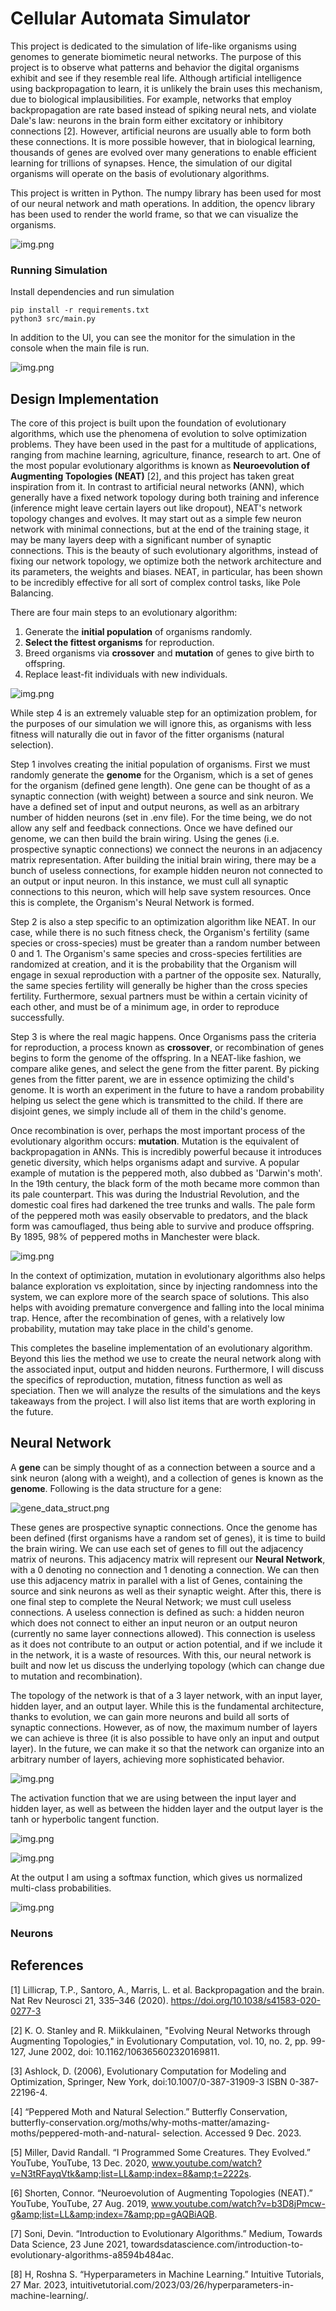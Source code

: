 # Cellular Automata Simulator

This project is dedicated to the simulation of life-like organisms using genomes to generate
biomimetic neural networks. The purpose of this project is to observe what patterns and behavior
the digital organisms exhibit and see if they resemble real life. Although artificial 
intelligence using backpropagation to learn, it is unlikely the brain uses this 
mechanism, due to biological implausibilities. For example, networks that employ 
backpropagation are rate based instead of spiking neural nets, and violate Dale's
law: neurons in the brain form either excitatory or inhibitory connections [2]. However, 
artificial neurons are usually able to form both these connections. It is more possible
however, that in biological learning, thousands of genes are evolved over many 
generations to enable efficient learning for trillions of synapses. Hence, the simulation
of our digital organisms will operate on the basis of evolutionary algorithms.

This project is written in Python. The numpy library has been used for most of our neural
network and math operations. In addition, the opencv library has been used to render the
world frame, so that we can visualize the organisms.

![img.png](assets/ui_ex.png)

### Running Simulation

Install dependencies and run simulation
```
pip install -r requirements.txt
python3 src/main.py
```

In addition to the UI, you can see the monitor for the simulation in the console when 
the main file is run.

![img.png](assets/monitor.png)

## Design Implementation

The core of this project is built upon the foundation of evolutionary algorithms, which use
the phenomena of evolution to solve optimization problems. They have been 
used in the past for a multitude of applications, ranging from machine learning, 
agriculture, finance, research to art. One of the most popular evolutionary algorithms is
known as **Neuroevolution of Augmenting Topologies (NEAT)** [2], and this project has taken great
inspiration from it. In contrast to artificial neural networks (ANN), which generally have a fixed network
topology during both training and inference (inference might leave certain layers out 
like dropout), NEAT's network topology changes and evolves. It may start
out as a simple few neuron network with minimal connections, but at the end of the training stage,
it may be many layers deep with a significant number of synaptic connections. This is the beauty of such
evolutionary algorithms, instead of fixing our network topology, we optimize both the network
architecture and its parameters, the weights and biases. NEAT, in particular, 
has been shown to be incredibly effective for all sort of complex control tasks, 
like Pole Balancing.

There are four main steps to an evolutionary 
algorithm:

1. Generate the **initial population** of organisms randomly.
2. **Select the fittest organisms** for reproduction.
3. Breed organisms via **crossover** and **mutation** of genes to give birth to offspring.
4. Replace least-fit individuals with new individuals.

![img.png](assets/evolutionary_flow_chart.png)

While step 4 is an extremely valuable step for an optimization problem, for the purposes
of our simulation we will ignore this, as organisms with less fitness will naturally
die out in favor of the fitter organisms (natural selection). 

Step 1 involves creating the initial population of organisms. First we must randomly
generate the **genome** for the Organism, which is a set of genes for the organism (defined
gene length). One gene can be thought of as a synaptic connection (with weight) between a source and 
sink neuron. We have a defined set of input and output neurons, as well as an arbitrary number of 
hidden neurons (set in .env file). For the time being, we do not allow any self 
and feedback connections. Once we have defined our genome, we can then build the brain
wiring. Using the genes (i.e. prospective synaptic connections) we connect the 
neurons in an adjacency matrix representation. After building the initial brain wiring, 
there may be a bunch of useless connections, for example hidden neuron not connected
to an output or input neuron. In this instance, we must cull all synaptic connections 
to this neuron, which will help save system resources. Once this is complete, the 
Organism's Neural Network is formed.

Step 2 is also a step specific to an optimization algorithm like NEAT. In our case, while there is
no such fitness check, the Organism's fertility (same species or cross-species) must be greater than
a random number between 0 and 1. The Organism's same species and cross-species fertilities 
are randomized at creation, and it is the probability that the Organism will engage in
sexual reproduction with a partner of the opposite sex. Naturally, the same species fertility
will generally be higher than the cross species fertility. Furthermore, sexual partners must be
within a certain vicinity of each other, and must be of a minimum age, in order to reproduce
successfully.

Step 3 is where the real magic happens. Once Organisms pass the criteria for reproduction, 
a process known as **crossover**, or recombination of genes begins to form the genome of the 
offspring. In a NEAT-like fashion, we compare alike genes, and select the gene from the 
fitter parent. By picking genes from the fitter parent, we are in essence optimizing the 
child's genome. It is worth an experiment in the future to have a random probability 
helping us select the gene which is transmitted to the child. If there are disjoint genes, 
we simply include all of them in the child's genome. 

Once recombination is over, perhaps the
most important process of the evolutionary algorithm occurs: **mutation**. Mutation is the equivalent 
of backpropagation in ANNs. This is incredibly powerful because 
it introduces genetic diversity, which helps organisms adapt and survive. A popular 
example of mutation is the peppered moth, also dubbed as 'Darwin's moth'. In the 19th century,
the black form of the moth became more common than its pale counterpart. This was during the 
Industrial Revolution, and the domestic coal fires had darkened the tree trunks and walls. 
The pale form of the peppered moth was easily observable to predators, and the black 
form was camouflaged, thus being able to survive and produce offspring. By 1895, 98% of peppered moths
in Manchester were black.

![img.png](assets/black_peppered_moth.png)

In the context of optimization, mutation in evolutionary algorithms also 
helps balance exploration vs exploitation, since by injecting randomness into the system, we 
can explore more of the search space of solutions. This also helps with avoiding premature convergence and
falling into the local minima trap. Hence, after the recombination of genes, with a relatively
low probability, mutation may take place in the child's genome.

This completes the baseline implementation of an evolutionary algorithm. Beyond this lies 
the method we use to create the neural network along with the associated input, 
output and hidden neurons. Furthermore, I will discuss the specifics of reproduction, mutation,
fitness function as well as speciation. Then we will analyze the results of the simulations and the
keys takeaways from the project. I will also list items that are worth exploring in the 
future.

## Neural Network

A **gene** can be simply thought of as a connection between a source and a sink 
neuron (along with a weight), and a collection of genes is known as the **genome**. Following is the data structure
for a gene:

![gene_data_struct.png](assets/gene_data_struct.png)

These genes are prospective synaptic connections. Once the genome has been defined
(first organisms have a random set of genes), it is time to build the brain wiring. We can use 
each set of genes to fill out the adjacency matrix of neurons. This adjacency matrix
will represent our **Neural Network**, with a 0 denoting no connection and 1 denoting a connection. 
We can then use this adjacency matrix in parallel with a list of Genes, containing the source and
sink neurons as well as their synaptic weight. After this, there is one final step to complete the
Neural Network; we must cull useless connections. A useless connection is defined as such:
a hidden neuron which does not connect to either an input neuron or an output neuron (currently
no same layer connections allowed). This connection is useless as it does not contribute to
an output or action potential, and if we include it in the network, it is a waste of resources.
With this, our neural network is built and now let us discuss the underlying topology (which can change
due to mutation and recombination).

The topology of the network is that of a 3 layer network, with an input layer, hidden layer, and an
output layer. While this is the fundamental architecture, thanks to evolution, we can gain more
neurons and build all sorts of synaptic connections. However, as of now, the maximum number
of layers we can achieve is three (it is also possible to have only an input and output layer). 
In the future, we can make it so that the network can organize into an arbitrary number of 
layers, achieving more sophisticated behavior.

![img.png](assets/3_lyr_net.png)

The activation function that we are using between the input layer and hidden layer, as well as 
between the hidden layer and the output layer is the tanh 
or hyperbolic tangent function. 

![img.png](assets/tanh.png)

![img.png](assets/tanh_plot.png)

At the output I am using a softmax function, which gives us normalized multi-class probabilities.

![img.png](assets/softmax.png)

### Neurons


## References

[1] Lillicrap, T.P., Santoro, A., Marris, L. et al. Backpropagation and the brain. Nat Rev 
Neurosci 21, 335–346 (2020). https://doi.org/10.1038/s41583-020-0277-3

[2] K. O. Stanley and R. Miikkulainen, "Evolving Neural Networks through Augmenting 
Topologies," in Evolutionary Computation, vol. 10, no. 2, pp. 99-127, June 2002, 
doi: 10.1162/106365602320169811.

[3] Ashlock, D. (2006), Evolutionary Computation for Modeling and Optimization, 
Springer, New York, doi:10.1007/0-387-31909-3 ISBN 0-387-22196-4.

[4] “Peppered Moth and Natural Selection.” Butterfly Conservation, 
butterfly-conservation.org/moths/why-moths-matter/amazing-moths/peppered-moth-and-natural-
selection. Accessed 9 Dec. 2023. 

[5] Miller, David Randall. “I Programmed Some Creatures. They Evolved.” 
YouTube, YouTube, 13 Dec. 2020, www.youtube.com/watch?v=N3tRFayqVtk&amp;list=LL&amp;index=8&amp;t=2222s. 

[6] Shorten, Connor. “Neuroevolution of Augmenting Topologies (NEAT).” 
YouTube, YouTube, 27 Aug. 2019, www.youtube.com/watch?v=b3D8jPmcw-g&amp;list=LL&amp;index=7&amp;pp=gAQBiAQB.

[7] Soni, Devin. “Introduction to Evolutionary Algorithms.” Medium, Towards Data Science, 
23 June 2021, towardsdatascience.com/introduction-to-evolutionary-algorithms-a8594b484ac. 

[8] H, Roshna S. “Hyperparameters in Machine Learning.” Intuitive Tutorials, 27 Mar. 2023, 
intuitivetutorial.com/2023/03/26/hyperparameters-in-machine-learning/. 